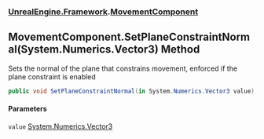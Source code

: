 ### [UnrealEngine.Framework](./UnrealEngine-Framework.md 'UnrealEngine.Framework').[MovementComponent](./MovementComponent.md 'UnrealEngine.Framework.MovementComponent')
## MovementComponent.SetPlaneConstraintNormal(System.Numerics.Vector3) Method
Sets the normal of the plane that constrains movement, enforced if the plane constraint is enabled  
```csharp
public void SetPlaneConstraintNormal(in System.Numerics.Vector3 value);
```
#### Parameters
<a name='UnrealEngine-Framework-MovementComponent-SetPlaneConstraintNormal(System-Numerics-Vector3)-value'></a>
`value` [System.Numerics.Vector3](https://docs.microsoft.com/en-us/dotnet/api/System.Numerics.Vector3 'System.Numerics.Vector3')  
  
